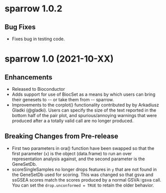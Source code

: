 # sparrow 1.0.2

## Bug Fixes

* Fixes bug in testing code.

# sparrow 1.0 (2021-10-XX)

## Enhancements

* Released to Bioconductor
* Adds support for use of BiocSet as a means by which users can bring their
  genesets to -- or take them from -- sparrow.
* Improvements to the corplot() functionality contributed by by Arkadiusz Gladki
  (@gladki). Users can specify the size of the text reported in the bottom half
  of the pair plot, and spurious/annoying warnings that were produced after a
  a totally valid call are no longer produced.

## Breaking Changes from Pre-release

* First two parameters in ora() function have been swapped so that the
  first parameter (`x`) is the object (data.frame) to run an over
  representation analysis against, and the second parameter is the GeneSetDb.
* scoreSingleSamples no longer drops features in `y` that are not found
  in the GeneSetDb used for scoring. This was changed so that gsva and ssGSEA
  scores match the scores produced by a normal GSVA::gsva call. You can set
  the `drop.unconformed = TRUE` to retain the older behavior.
